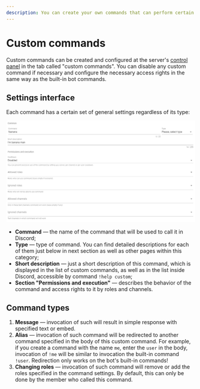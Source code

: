 ```yaml
---
description: You can create your own commands that can perform certain actions.
---
```


# Custom commands

Custom commands can be created and configured at the server's [control panel](https://docs.juniper.bot/v/english/#configure-bot-for-your-needs) in the tab called "custom commands". You can disable any custom command if necessary and configure the necessary access rights in the same way as the built-in bot commands.

## Settings interface

Each command has a certain set of general settings regardless of its type:

![](../../.gitbook/assets/oaoaommm-20-03-25-19-29-14.png)

* **Command** — the name of the command that will be used to call it in Discord;
* **Type** — type of command. You can find detailed descriptions for each of them just below in next section as well as other pages within this category;
* **Short description** — just a short description of this command, which is displayed in the list of custom commands, as well as in the list inside Discord, accessible by command `!help custom`;
* **Section "Permissions and execution"** — describes the behavior of the command and access rights to it by roles and channels.

## Command types

1. **Message** — invocation of such will result in simple response with specified text or embed. 
2. **Alias** — invocation of such command will be redirected to another command specified in the body of this custom command. For example, if you create a command with the name `me`, enter the `user` in the body, invocation of `!me` will be similar to invocation the built-in command `!user`. Redirection only works on the bot's built-in commands! 
3. **Changing roles** — invocation of such command will remove or add the roles specified in the command settings. By default, this can only be done by the member who called this command.

